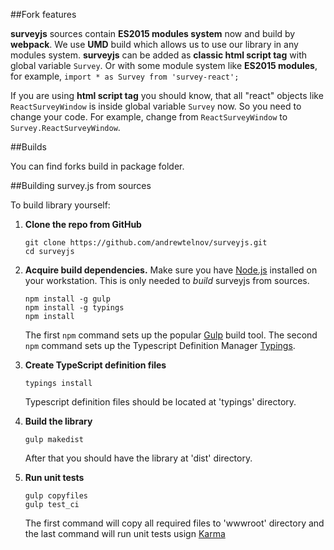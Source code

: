 ##Fork features

**surveyjs** sources contain **ES2015 modules system** now and build by **webpack**. We use **UMD** build which allows us to use our library in any modules system. 
**surveyjs** can be added as **classic html script tag** with global variable `Survey`. Or with some module system like **ES2015 modules**, for example, `import * as Survey from 'survey-react';`

If you are using **html script tag** you should know, that all "react" objects like `ReactSurveyWindow` is inside global variable `Survey` now. So you need to change your code.
For example, change from `ReactSurveyWindow` to `Survey.ReactSurveyWindow`.

##Builds

You can find forks build in package folder.

##Building survey.js from sources

To build library yourself:

 1. **Clone the repo from GitHub**  
	```
	git clone https://github.com/andrewtelnov/surveyjs.git
	cd surveyjs
	```

 2. **Acquire build dependencies.** Make sure you have [Node.js](http://nodejs.org/) installed on your workstation. This is only needed to _build_ surveyjs from sources.  
	```
	npm install -g gulp
	npm install -g typings
	npm install
	```
	The first `npm` command sets up the popular [Gulp](http://gulpjs.com/) build tool. 
	The second `npm` command sets up the Typescript Definition Manager [Typings](https://github.com/typings/typings).

 3. **Create TypeScript definition files**
	```
	typings install
	```
	Typescript definition files should be located at 'typings' directory.

 4. **Build the library**
	```
	gulp makedist
	```
	After that you should have the library at 'dist' directory.

 5. **Run unit tests**
	```
	gulp copyfiles
	gulp test_ci
	```
	The first command will copy all required files to 'wwwroot' directory and the last command will run unit tests usign [Karma](https://karma-runner.github.io/0.13/index.html)
